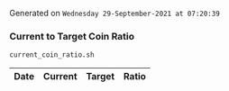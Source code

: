 Generated on `Wednesday 29-September-2021 at 07:20:39`

### Current to Target Coin Ratio
`current_coin_ratio.sh`

Date|Current|Target|Ratio
---|---|---|---
